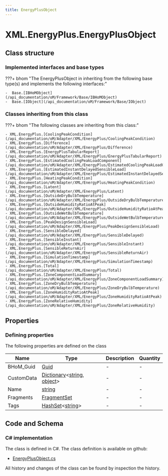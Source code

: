 ```yaml
---
title: EnergyPlusObject
---
```


# XML.EnergyPlus.EnergyPlusObject



## Class structure

### Implemented interfaces and base types

???+ bhom "The EnergyPlusObject in inheriting from the following base type(s) and implements the following interfaces:"

    -  Base.[IBHoMObject](/api_documentation/oM/Framework/Base/IBHoMObject)
    -  Base.[IObject](/api_documentation/oM/Framework/Base/IObject)


### Classes inheriting from this class

???+ bhom "The following classes are inheriting from this class:"

    - XML.EnergyPlus.[CoolingPeakCondition](/api_documentation/oM/Adapter/XML/EnergyPlus/CoolingPeakCondition)
    - XML.EnergyPlus.[Difference](/api_documentation/oM/Adapter/XML/EnergyPlus/Difference)
    - XML.EnergyPlus.[EnergyPlusTabularReport](/api_documentation/oM/Adapter/XML/EnergyPlus/EnergyPlusTabularReport)
    - XML.EnergyPlus.[EstimatedCoolingPeakLoadComponent](/api_documentation/oM/Adapter/XML/EnergyPlus/EstimatedCoolingPeakLoadComponent)
    - XML.EnergyPlus.[EstimatedInstantDelayedSensibleLoad](/api_documentation/oM/Adapter/XML/EnergyPlus/EstimatedInstantDelayedSensibleLoad)
    - XML.EnergyPlus.[HeatingPeakCondition](/api_documentation/oM/Adapter/XML/EnergyPlus/HeatingPeakCondition)
    - XML.EnergyPlus.[Latent](/api_documentation/oM/Adapter/XML/EnergyPlus/Latent)
    - XML.EnergyPlus.[OutsideDryBulbTemperature](/api_documentation/oM/Adapter/XML/EnergyPlus/OutsideDryBulbTemperature)
    - XML.EnergyPlus.[OutsideHumidityRatioAtPeak](/api_documentation/oM/Adapter/XML/EnergyPlus/OutsideHumidityRatioAtPeak)
    - XML.EnergyPlus.[OutsideWetBulbTemperature](/api_documentation/oM/Adapter/XML/EnergyPlus/OutsideWetBulbTemperature)
    - XML.EnergyPlus.[PeakDesignSensibleLoad](/api_documentation/oM/Adapter/XML/EnergyPlus/PeakDesignSensibleLoad)
    - XML.EnergyPlus.[SensibleDelayed](/api_documentation/oM/Adapter/XML/EnergyPlus/SensibleDelayed)
    - XML.EnergyPlus.[SensibleInstant](/api_documentation/oM/Adapter/XML/EnergyPlus/SensibleInstant)
    - XML.EnergyPlus.[SensibleReturnAir](/api_documentation/oM/Adapter/XML/EnergyPlus/SensibleReturnAir)
    - XML.EnergyPlus.[SimulationTimestamp](/api_documentation/oM/Adapter/XML/EnergyPlus/SimulationTimestamp)
    - XML.EnergyPlus.[Total](/api_documentation/oM/Adapter/XML/EnergyPlus/Total)
    - XML.EnergyPlus.[ZoneComponentLoadSummary](/api_documentation/oM/Adapter/XML/EnergyPlus/ZoneComponentLoadSummary)
    - XML.EnergyPlus.[ZoneDryBulbTemperature](/api_documentation/oM/Adapter/XML/EnergyPlus/ZoneDryBulbTemperature)
    - XML.EnergyPlus.[ZoneHumidityRatioAtPeak](/api_documentation/oM/Adapter/XML/EnergyPlus/ZoneHumidityRatioAtPeak)
    - XML.EnergyPlus.[ZoneRelativeHumidity](/api_documentation/oM/Adapter/XML/EnergyPlus/ZoneRelativeHumidity)


## Properties



### Defining properties

The following properties are defined on the class

| Name             | Type             | Description      | Quantity         |
|------------------|------------------|------------------|------------------|
| BHoM_Guid | [Guid](https://learn.microsoft.com/en-us/dotnet/api/System.Guid?view=netstandard-2.0) | - | - |
| CustomData | [Dictionary](https://learn.microsoft.com/en-us/dotnet/api/System.Collections.Generic.Dictionary-2?view=netstandard-2.0)&lt;[string](https://learn.microsoft.com/en-us/dotnet/api/System.String?view=netstandard-2.0), [object](https://learn.microsoft.com/en-us/dotnet/api/System.Object?view=netstandard-2.0)&gt; | - | - |
| Name | [string](https://learn.microsoft.com/en-us/dotnet/api/System.String?view=netstandard-2.0) | - | - |
| Fragments | [FragmentSet](/api_documentation/oM/Framework/Base/FragmentSet) | - | - |
| Tags | [HashSet](https://learn.microsoft.com/en-us/dotnet/api/System.Collections.Generic.HashSet-1?view=netstandard-2.0)&lt;[string](https://learn.microsoft.com/en-us/dotnet/api/System.String?view=netstandard-2.0)&gt; | - | - |


## Code and Schema

### C# implementation

The class is defined in C#. The class definition is available on github:

- [EnergyPlusObject.cs](https://github.com/BHoM/XML_Toolkit/blob/develop/XML_oM/EnergyPlus\EnergyPlusObject.cs)

All history and changes of the class can be found by inspection the history.
